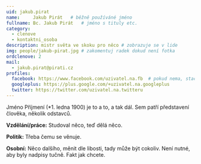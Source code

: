 ```yaml
---
uid: jakub.pirat
name:     Jakub Pirát  	# běžně používáné jméno
fullname: Bc. Jakub Pirát  	# jméno s tituly etc.
category:
  - clenove
  - kontaktni_osoba
description: mistr světa ve skoku pro něco # zobrazuje se v lide
img: people/jakub-pirat.jpg # zakomentuj radek dokud není fotka
ordclenove: 2
mail:
  - jakub.pirat@pirati.cz
profiles:
  facebook: https://www.facebook.com/uzivatel.na.fb  # pokud nema, staci smazat tuto radku
  googleplus: https://plus.google.com/+uzivatel.na.googleplus
  twitter: https://twitter.com/uzivatel.na.twitteru
---
```


Jméno Příjmení (*1. ledna 1900) je to a to, a tak dál. Sem patří představení člověka, několik odstavců.

**Vzdělání/práce:** Studoval něco, teď dělá něco.

**Politik:** Třeba čemu se věnuje.

**Osobní:** Něco dalšího, měnit dle libosti, tady může být cokoliv. Není nutné, aby byly nadpisy tučně. Fakt jak chcete.

